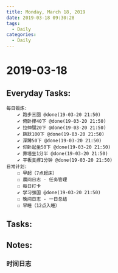 ```yaml
---
title: Monday, March 18, 2019
date: 2019-03-18 09:30:28
tags:
  - Daily
categories:
  - Daily
---
```


#  2019-03-18

<!-- more -->

## Everyday Tasks:
    每日锻炼:
        ✔ 跑步三圈 @done(19-03-20 21:50)
        ✔ 俯卧撑40下 @done(19-03-20 21:50)
        ✔ 拉伸腿20下 @done(19-03-20 21:50)
        ✔ 跳跃100下 @done(19-03-20 21:50)
        ✔ 深蹲50下 @done(19-03-20 21:50)
        ✔ 仰卧起坐50下 @done(19-03-20 21:50)
        ✔ 靠墙坐1分半 @done(19-03-20 21:50)
        ✔ 平板支撑1分钟 @done(19-03-20 21:50)
    日常计划:
        ☐ 早起（7点起床）
        ☐ 晨间日志 - 任务管理
        ☐ 每日打卡
        ✔ 学习强国 @done(19-03-20 21:50)
        ☐ 晚间日志 - 一日总结
        ☐ 早睡（12点入睡）

## Tasks:

## Notes:

### 时间日志
